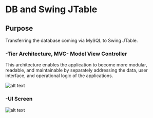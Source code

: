 <h1>DB and Swing JTable</h1>

<h2>Purpose</h2>
<p>Transferring the database coming via MySQL to Swing JTable.</p>

<h3>-Tier Architecture,  MVC- Model View Controller</h3>
<p>This architecture enables the application to become more modular, readable, and maintainable by separately addressing the data, user interface, and operational logic of the applications.</p>
<img src="https://github.com/olcaykoyuturk/DB-and-Swing/blob/main/README_IMG/imgMVC.png?raw=true" alt="alt text">

<h3>-UI Screen</h3>
<img src="https://github.com/olcaykoyuturk/DB-and-Swing/blob/main/README_IMG/img.png?raw=true" alt="alt text">

